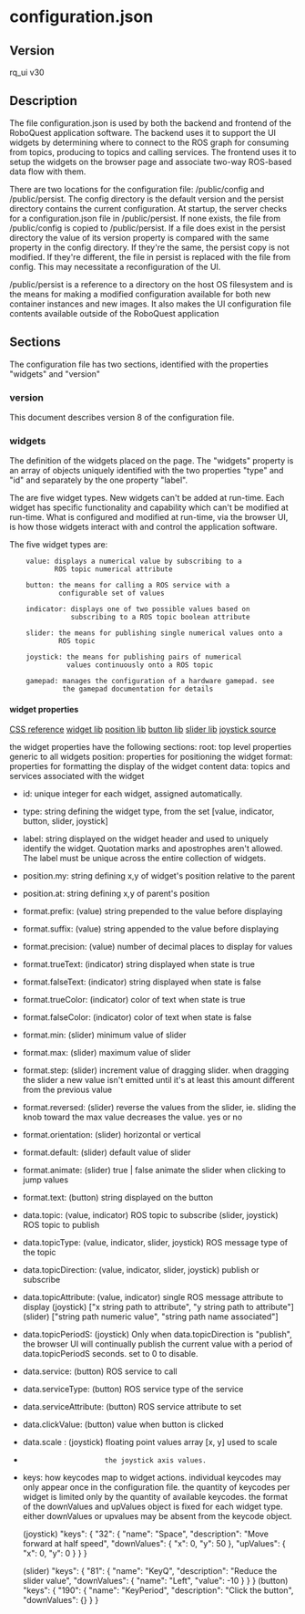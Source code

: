 # configuration.json

## Version

rq_ui v30

## Description

The file configuration.json is used by both the backend and
frontend of the RoboQuest application software. The backend uses
it to support the UI widgets by determining where to connect to
the ROS graph for consuming from topics, producing to topics and
calling services. The frontend uses it to setup the widgets on the
browser page and associate two-way ROS-based data flow with
them.

There are two locations for the configuration file:
/public/config and /public/persist. The config directory is the
default version and the persist directory contains the current
configuration. At startup, the server checks for a
configuration.json file in /public/persist. If none exists, the
file from /public/config is copied to /public/persist. If a file
does exist in the persist directory the value of its version
property is compared with the same property in the config
directory. If they're the same, the persist copy is not modified.
If they're different, the file in persist is replaced with the
file from config. This may necessitate a reconfiguration of the
UI.

/public/persist is a reference to a directory on the host OS
filesystem and is the means for making a modified configuration
available for both new container instances and new images. It
also makes the UI configuration file contents available outside
of the RoboQuest application

## Sections

The configuration file has two sections, identified with the
properties "widgets" and "version"

### version

This document describes version 8 of the configuration file.

### widgets

The definition of the widgets placed on the page. The "widgets"
property is an array of objects uniquely identified with the two
properties "type" and "id" and separately by the one property
"label".

The are five widget types. New widgets can't be added at
run-time. Each widget has specific functionality and capability
which can't be modified at run-time. What is configured and
modified at run-time, via the browser UI, is how those widgets
interact with and control the application software.

The five widget types are:

        value: displays a numerical value by subscribing to a
               ROS topic numerical attribute

        button: the means for calling a ROS service with a
                configurable set of values

        indicator: displays one of two possible values based on
                   subscribing to a ROS topic boolean attribute

        slider: the means for publishing single numerical values onto a
                ROS topic

        joystick: the means for publishing pairs of numerical
                  values continuously onto a ROS topic

        gamepad: manages the configuration of a hardware gamepad. see
                 the gamepad documentation for details

#### widget properties

[CSS reference](https://www.w3schools.com/cssref/index.php)
[widget lib](https://jqueryui.com/widget/)
[position lib](https://jqueryui.com/position/)
[button lib](https://jqueryui.com/button/)
[slider lib](https://jqueryui.com/slider/)
[joystick source](https://github.com/bobboteck/JoyStick)

the widget properties have the following sections:
        root: top level properties generic to all widgets
        position: properties for positioning the widget
        format: properties for formatting the display of the widget content
        data: topics and services associated with the widget

* id: unique integer for each widget, assigned automatically.
* type: string defining the widget type, from the set [value,
    indicator, button, slider, joystick]
* label: string displayed on the widget header and used to uniquely identify
         the widget. Quotation marks and apostrophes aren't allowed. The label
         must be unique across the entire collection of widgets.

* position.my: string defining x,y of widget's position relative to the parent
* position.at: string defining x,y of parent's position

* format.prefix: (value) string prepended to the value before displaying
* format.suffix: (value) string appended to the value before displaying
* format.precision: (value) number of decimal places to display for values 

* format.trueText: (indicator) string displayed when state is true
* format.falseText: (indicator) string displayed when state is false
* format.trueColor: (indicator) color of text when state is true
* format.falseColor: (indicator) color of text when state is false

* format.min: (slider) minimum value of slider
* format.max: (slider) maximum value of slider
* format.step: (slider) increment value of dragging slider. when dragging
                        the slider a new value isn't emitted until it's at
                        least this amount different from the previous value
* format.reversed: (slider) reverse the values from the slider, ie. sliding
                            the knob toward the max value decreases the value.
                            yes or no
* format.orientation: (slider) horizontal or vertical
* format.default: (slider) default value of slider
* format.animate: (slider) true | false animate the slider when clicking to jump values
 
* format.text: (button) string displayed on the button

* data.topic: (value, indicator) ROS topic to subscribe
              (slider, joystick) ROS topic to publish

* data.topicType: (value, indicator, slider, joystick) ROS message type of
                                                       the topic
* data.topicDirection: (value, indicator, slider,  joystick)
                                            publish or subscribe
* data.topicAttribute: (value, indicator) single ROS message attribute to
                                          display
                       (joystick) ["x string path to attribute",
                                   "y string path to attribute"]
                       (slider) ["string path numeric value",
                                 "string path name associated"]
* data.topicPeriodS: (joystick) Only when data.topicDirection is "publish",
                                the browser UI will continually publish the
                                current value with a period of
                                data.topicPeriodS seconds. set to 0 to disable.
  
* data.service: (button) ROS service to call
* data.serviceType: (button) ROS service type of the service
* data.serviceAttribute: (button) ROS service attribute to set
* data.clickValue: (button) value when button is clicked

* data.scale : (joystick) floating point values array [x, y] used to scale
*                         the joystick axis values.

* keys: how keycodes map to widget actions. individual keycodes may only appear once
        in the configuration file. the quantity of keycodes per widget is limited
        only by the quantity of available keycodes. the format of the downValues and
        upValues object is fixed for each widget type. either downValues or upvalues
        may be absent from the keycode object.

    (joystick)
            "keys": {
              "32": {
                "name": "Space",
                "description": "Move forward at half speed",
                "downValues": { "x": 0, "y": 50 },
                "upValues": { "x": 0, "y": 0 }
              }
            }

    (slider)
            "keys": { 
              "81": { 
                "name": "KeyQ", 
                "description": "Reduce the slider value",
                "downValues": { "name": "Left", "value": -10 } 
              }
            }
    (button)
            "keys": {
              "190": {
                "name": "KeyPeriod",
                "description": "Click the button",
                "downValues": {}
              }
            }


